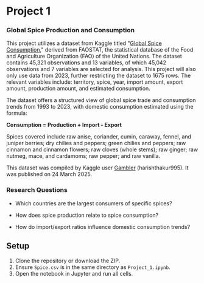 # Project 1

### Global Spice Production and Consumption

This project utilizes a dataset from Kaggle titled "[Global Spice Consumption](https://www.kaggle.com/datasets/harishthakur995/global-spice-consumption)," derived from FAOSTAT, the statistical database of the Food and Agriculture Organization (FAO) of the United Nations. The dataset contains 45,321 observations and 13 variables, of which 45,042 observations and 7 variables are selected for analysis. This project will also only use data from 2023, further restricting the dataset to 1675 rows. The relevant variables include: territory, spice, year, import amount, export amount, production amount, and estimated consumption.

The dataset offers a structured view of global spice trade and consumption trends from 1993 to 2023, with domestic consumption estimated using the formula:

**Consumption = Production + Import - Export**

Spices covered include raw anise, coriander, cumin, caraway, fennel, and juniper berries; dry chilies and peppers; green chilies and peppers; raw cinnamon and cinnamon flowers; raw cloves (whole stems); raw ginger; raw nutmeg, mace, and cardamoms; raw pepper; and raw vanilla.

This dataset was compiled by Kaggle user [Gambler](https://www.kaggle.com/harishthakur995) (harishthakur995). It was published on 24 March 2025.

### Research Questions

-   Which countries are the largest consumers of specific spices?

-   How does spice production relate to spice consumption?

-   How do import/export ratios influence domestic consumption trends?

## Setup
1. Clone the repository or download the ZIP.
2. Ensure `Spice.csv` is in the same directory as `Project_1.ipynb`.
3. Open the notebook in Jupyter and run all cells.
